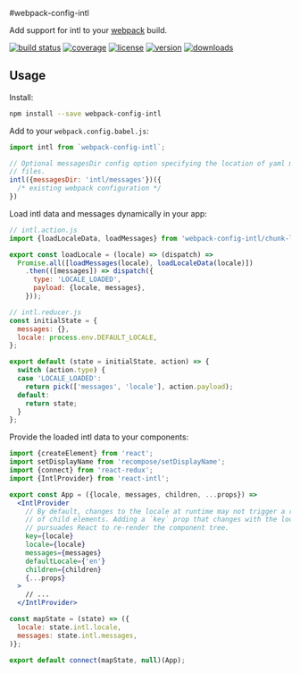 #webpack-config-intl

Add support for intl to your [webpack] build.

[![build status](http://img.shields.io/travis/webpack-config/webpack-config-intl/master.svg?style=flat)](https://travis-ci.org/webpack-config/webpack-config-intl)
[![coverage](http://img.shields.io/coveralls/webpack-config/webpack-config-intl/master.svg?style=flat)](https://coveralls.io/github/webpack-config/webpack-config-intl?branch=master)
[![license](http://img.shields.io/npm/l/webpack-config-intl.svg?style=flat)](https://www.npmjs.com/package/webpack-config-intl)
[![version](http://img.shields.io/npm/v/webpack-config-intl.svg?style=flat)](https://www.npmjs.com/package/webpack-config-intl)
[![downloads](http://img.shields.io/npm/dm/webpack-config-intl.svg?style=flat)](https://www.npmjs.com/package/webpack-config-intl)

## Usage

Install:
```sh
npm install --save webpack-config-intl
```

Add to your `webpack.config.babel.js`:

```js
import intl from `webpack-config-intl`;

// Optional messagesDir config option specifying the location of yaml message
// files.
intl({messagesDir: 'intl/messages'})({
  /* existing webpack configuration */
})
```

Load intl data and messages dynamically in your app:

```js
// intl.action.js
import {loadLocaleData, loadMessages} from 'webpack-config-intl/chunk-loader';

export const loadLocale = (locale) => (dispatch) =>
  Promise.all([loadMessages(locale), loadLocaleData(locale)])
    .then(([messages]) => dispatch({
      type: 'LOCALE_LOADED',
      payload: {locale, messages},
    }));
```

```js
// intl.reducer.js
const initialState = {
  messages: {},
  locale: process.env.DEFAULT_LOCALE,
};

export default (state = initialState, action) => {
  switch (action.type) {
  case 'LOCALE_LOADED':
    return pick(['messages', 'locale'], action.payload);
  default:
    return state;
  }
};
```

Provide the loaded intl data to your components:

```jsx
import {createElement} from 'react';
import setDisplayName from 'recompose/setDisplayName';
import {connect} from 'react-redux';
import {IntlProvider} from 'react-intl';

export const App = ({locale, messages, children, ...props}) =>
  <IntlProvider
    // By default, changes to the locale at runtime may not trigger a re-render
    // of child elements. Adding a `key` prop that changes with the locale
    // pursuades React to re-render the component tree.
    key={locale}
    locale={locale}
    messages={messages}
    defaultLocale={'en'}
    children={children}
    {...props}
  >
    // ...
  </IntlProvider>

const mapState = (state) => ({
  locale: state.intl.locale,
  messages: state.intl.messages,
)};

export default connect(mapState, null)(App);
```

[webpack]: https://webpack.github.io
